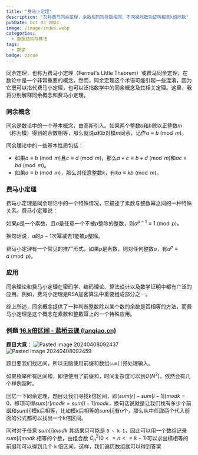 ```yaml
---
title: "费马小定理"
description: "又称费马同余定理，余数相同则除数相同，不同被除数则证明相差k倍除数"
pubDate: Oct 03 2024
image: /image/index.webp
categories:
  - 数据结构与算法
tags:
  - 数学
badge: zzcoe
---
```


同余定理，也称为费马小定理（Fermat's Little Theorem）或费马同余定理，在数论中是一个非常重要的概念。然而，同余定理这个术语可能引起一些混淆，因为它既可以指代费马小定理，也可以泛指数学中的同余概念及其相关定理。这里，我将分别解释同余概念和费马小定理。

### 同余概念

同余是数论中的一个基本概念，由高斯引入。如果两个整数$a$和$b$除以正整数$m$（称为模）得到的余数相等，那么就说$a$和$b$对模$m$同余，记作$a \equiv b \pmod{m}$。

同余理论中的一些基本性质包括：

- 如果$a \equiv b \pmod{m}$且$c \equiv d \pmod{m}$，那么$a+c \equiv b+d \pmod{m}$和$ac \equiv bd \pmod{m}$。
- 如果$a \equiv b \pmod{m}$，那么对任意整数$k$，有$ka \equiv kb \pmod{m}$。

### 费马小定理

费马小定理是同余理论中的一个特殊情况，它描述了素数与整数幂之间的一种特殊关系。费马小定理说：

如果$p$是一个素数，且$a$是任意一个不被$p$整除的整数，则$a^{p-1} \equiv 1 \pmod{p}$。

换句话说，$a$的$p-1$次幂减去$1$能被$p$整除。

费马小定理有一个常见的推广形式，如果$p$是素数，则对任何整数$a$，有$a^p \equiv a \pmod{p}$。

### 应用

同余理论和费马小定理在密码学、编码理论、算法设计以及数学证明中都有广泛的应用。例如，费马小定理是RSA加密算法中重要组成部分之一。

综上所述，同余概念提供了一种判断整数除以某个数的余数是否相等的方法，而费马小定理是这个概念在素数和整数幂上的一个特殊应用。

### 例题 [16.k倍区间 - 蓝桥云课 (lanqiao.cn)](https://www.lanqiao.cn/problems/97/learning/)

**题目大意**：
![Pasted image 20240408092437](https://zzoce.obs.cn-north-4.myhuaweicloud.com/img/Pasted%20image%2020240408092437.png)
![Pasted image 20240408092459](https://zzoce.obs.cn-north-4.myhuaweicloud.com/img/Pasted%20image%2020240408092459.png)

题目要我们找区间，所以无脑使用前缀和数组`sum[]`预处理输入。

如果枚举所有区间和，即便使用了前缀和，时间复杂度可以到$O(N^2)$，依然会有几个样例超时。

回忆一下同余定理，题目让我们寻找k倍区间，即$(sum[r]−sum[l−1])mod k = 0$，移项可得$sum[r]modk=sum[l−1]modk$，换句话说就是让我们找有多少个前缀和$sum[i]$模$k$后相等，比如模$k$后相等的$sum[i]$有$n$个，那么从中任取两个代入前面的公式都可以找出一个k倍区间。

同时对于任意 $sum[i]modk$ 其结果只可能是 `0 ~ k-1`，因此可以用一个数组记录 $sum[i]modk$ 相等的个数，由组合数 $C_{n}^{2}(0 <= n <= k-1)$可以求出模相等的前缀和可以得到几个 `k` 倍区间，这样，我们遍历数组就可以得到答案